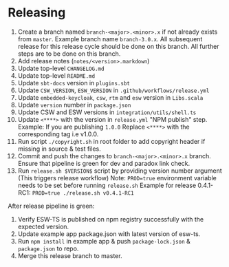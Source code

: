 # Releasing

1. Create a branch named `branch-<major>.<minor>.x` if not already exists from `master`. Example branch name `branch-3.0.x`.
   All subsequent release for this release cycle should be done on this branch. All further steps are to be done on this branch.
1. Add release notes (`notes/<version>.markdown`)
1. Update top-level `CHANGELOG.md`
1. Update top-level `README.md`
1. Update `sbt-docs` version in `plugins.sbt`
1. Update `CSW_VERSION`, `ESW_VERSION` in `.github/workflows/release.yml`
1. Update `embedded-keycloak`, `csw`, `rtm` and `esw` version in `Libs.scala`
1. Update `version` number in `package.json`
1. Update CSW and ESW versions in `integration/utils/shell.ts`
1. Update `<****>` with the version in `release.yml` "NPM publish" step.
    Example: If you are publishing `1.0.0`
            Replace `<****>` with the corresponding tag i.e v1.0.0.
1. Run script `./copyright.sh` in root folder to add copyright header if missing in source & test files.
1. Commit and push the changes to `branch-<major>.<minor>.x` branch. Ensure that pipeline is green for dev and paradox link check.
1. Run `release.sh $VERSION$` script by providing version number argument (This triggers release workflow)
    Note: `PROD=true` environment variable needs to be set before running `release.sh`
    Example for release 0.4.1-RC1: `PROD=true ./release.sh v0.4.1-RC1`

After release pipeline is green:

1. Verify ESW-TS is published on npm registry successfully with the expected version.
2. Update example app package.json with latest version of esw-ts.
3. Run `npm install` in example app & push `package-lock.json` & `package.json` to repo.
4. Merge this release branch to master.
